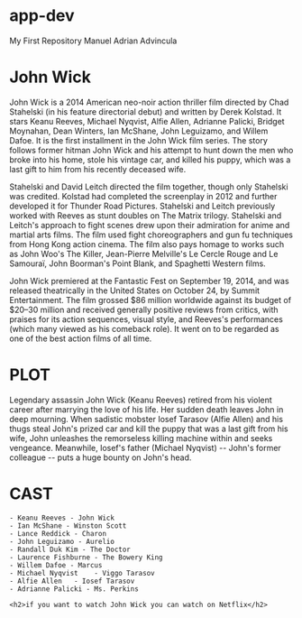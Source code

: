 # app-dev
My First Repository Manuel Adrian Advincula

<h1>John Wick</h1>

John Wick is a 2014 American neo-noir action thriller film directed by Chad Stahelski (in his feature directorial debut) and written by Derek Kolstad. It stars Keanu Reeves, Michael Nyqvist, Alfie Allen, Adrianne Palicki, Bridget Moynahan, Dean Winters, Ian McShane, John Leguizamo, and Willem Dafoe. It is the first installment in the John Wick film series. The story follows former hitman John Wick and his attempt to hunt down the men who broke into his home, stole his vintage car, and killed his puppy, which was a last gift to him from his recently deceased wife.

Stahelski and David Leitch directed the film together, though only Stahelski was credited. Kolstad had completed the screenplay in 2012 and further developed it for Thunder Road Pictures. Stahelski and Leitch previously worked with Reeves as stunt doubles on The Matrix trilogy. Stahelski and Leitch's approach to fight scenes drew upon their admiration for anime and martial arts films. The film used fight choreographers and gun fu techniques from Hong Kong action cinema. The film also pays homage to works such as John Woo's The Killer, Jean-Pierre Melville's Le Cercle Rouge and Le Samouraï, John Boorman's Point Blank, and Spaghetti Western films.

John Wick premiered at the Fantastic Fest on September 19, 2014, and was released theatrically in the United States on October 24, by Summit Entertainment. The film grossed $86 million worldwide against its budget of $20–30 million and received generally positive reviews from critics, with praises for its action sequences, visual style, and Reeves's performances (which many viewed as his comeback role). It went on to be regarded as one of the best action films of all time.

<h1>PLOT</h1>
  
Legendary assassin John Wick (Keanu Reeves) retired from his violent career after marrying the love of his life. Her sudden death leaves John in deep mourning. When sadistic mobster Iosef Tarasov (Alfie Allen) and his thugs steal John's prized car and kill the puppy that was a last gift from his wife, John unleashes the remorseless killing machine within and seeks vengeance. Meanwhile, Iosef's father (Michael Nyqvist) -- John's former colleague -- puts a huge bounty on John's head.
  
  <h1>CAST</h1>
    
    - Keanu Reeves - John Wick
    - Ian McShane - Winston Scott
    - Lance Reddick - Charon
    - John Leguizamo - Aurelio
    - Randall Duk Kim - The Doctor
    - Laurence Fishburne - The Bowery King
    - Willem Dafoe - Marcus	
    - Michael Nyqvist	 - Viggo Tarasov	
    - Alfie Allen	- Iosef Tarasov	
    - Adrianne Palicki - Ms. Perkins	

    <h2>if you want to watch John Wick you can watch on Netflix</h2>
